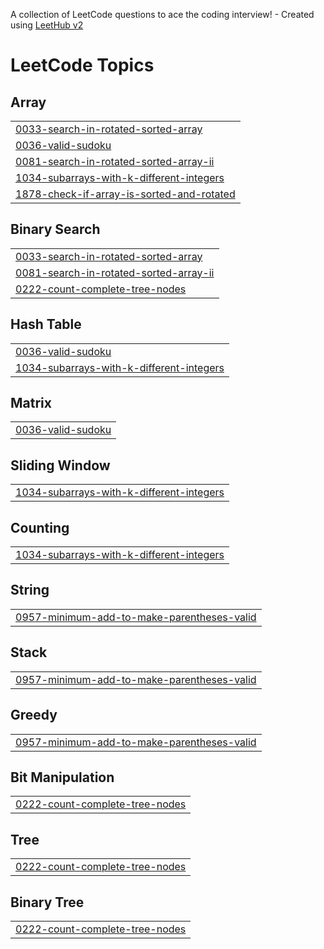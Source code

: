 A collection of LeetCode questions to ace the coding interview! - Created using [LeetHub v2](https://github.com/arunbhardwaj/LeetHub-2.0)
<!---LeetCode Topics Start-->
# LeetCode Topics
## Array
|  |
| ------- |
| [0033-search-in-rotated-sorted-array](https://github.com/vaibhavv144/leetcode_ques/tree/master/0033-search-in-rotated-sorted-array) |
| [0036-valid-sudoku](https://github.com/vaibhavv144/leetcode_ques/tree/master/0036-valid-sudoku) |
| [0081-search-in-rotated-sorted-array-ii](https://github.com/vaibhavv144/leetcode_ques/tree/master/0081-search-in-rotated-sorted-array-ii) |
| [1034-subarrays-with-k-different-integers](https://github.com/vaibhavv144/leetcode_ques/tree/master/1034-subarrays-with-k-different-integers) |
| [1878-check-if-array-is-sorted-and-rotated](https://github.com/vaibhavv144/leetcode_ques/tree/master/1878-check-if-array-is-sorted-and-rotated) |
## Binary Search
|  |
| ------- |
| [0033-search-in-rotated-sorted-array](https://github.com/vaibhavv144/leetcode_ques/tree/master/0033-search-in-rotated-sorted-array) |
| [0081-search-in-rotated-sorted-array-ii](https://github.com/vaibhavv144/leetcode_ques/tree/master/0081-search-in-rotated-sorted-array-ii) |
| [0222-count-complete-tree-nodes](https://github.com/vaibhavv144/leetcode_ques/tree/master/0222-count-complete-tree-nodes) |
## Hash Table
|  |
| ------- |
| [0036-valid-sudoku](https://github.com/vaibhavv144/leetcode_ques/tree/master/0036-valid-sudoku) |
| [1034-subarrays-with-k-different-integers](https://github.com/vaibhavv144/leetcode_ques/tree/master/1034-subarrays-with-k-different-integers) |
## Matrix
|  |
| ------- |
| [0036-valid-sudoku](https://github.com/vaibhavv144/leetcode_ques/tree/master/0036-valid-sudoku) |
## Sliding Window
|  |
| ------- |
| [1034-subarrays-with-k-different-integers](https://github.com/vaibhavv144/leetcode_ques/tree/master/1034-subarrays-with-k-different-integers) |
## Counting
|  |
| ------- |
| [1034-subarrays-with-k-different-integers](https://github.com/vaibhavv144/leetcode_ques/tree/master/1034-subarrays-with-k-different-integers) |
## String
|  |
| ------- |
| [0957-minimum-add-to-make-parentheses-valid](https://github.com/vaibhavv144/leetcode_ques/tree/master/0957-minimum-add-to-make-parentheses-valid) |
## Stack
|  |
| ------- |
| [0957-minimum-add-to-make-parentheses-valid](https://github.com/vaibhavv144/leetcode_ques/tree/master/0957-minimum-add-to-make-parentheses-valid) |
## Greedy
|  |
| ------- |
| [0957-minimum-add-to-make-parentheses-valid](https://github.com/vaibhavv144/leetcode_ques/tree/master/0957-minimum-add-to-make-parentheses-valid) |
## Bit Manipulation
|  |
| ------- |
| [0222-count-complete-tree-nodes](https://github.com/vaibhavv144/leetcode_ques/tree/master/0222-count-complete-tree-nodes) |
## Tree
|  |
| ------- |
| [0222-count-complete-tree-nodes](https://github.com/vaibhavv144/leetcode_ques/tree/master/0222-count-complete-tree-nodes) |
## Binary Tree
|  |
| ------- |
| [0222-count-complete-tree-nodes](https://github.com/vaibhavv144/leetcode_ques/tree/master/0222-count-complete-tree-nodes) |
<!---LeetCode Topics End-->